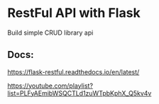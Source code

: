 # RestFul API with Flask
Build simple CRUD library api 

## Docs:
https://flask-restful.readthedocs.io/en/latest/

https://youtube.com/playlist?list=PLFyAEmibWSQCTLd1zuWTpbKphX_Q5kv4v

